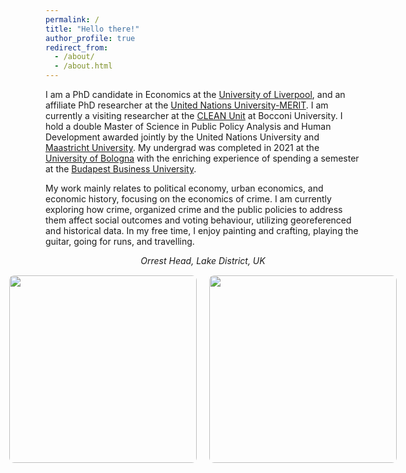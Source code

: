 ```yaml
---
permalink: /
title: "Hello there!"
author_profile: true
redirect_from: 
  - /about/
  - /about.html
---
```


I am a PhD candidate in Economics at the [University of Liverpool](https://www.liverpool.ac.uk/), and an affiliate PhD researcher at the [United Nations University-MERIT](https://unu.edu/merit). I am currently a visiting researcher at the [CLEAN Unit](https://clean.unibocconi.eu/) at Bocconi University. I hold a double Master of Science in Public Policy Analysis and Human Development awarded jointly by the United Nations University and [Maastricht University](https://www.maastrichtuniversity.nl/). My undergrad was completed in 2021 at the [University of Bologna](https://www.unibo.it/en) with the enriching experience of spending a semester at the [Budapest Business University](https://uni-bge.hu/en).

My work mainly relates to political economy, urban economics, and economic history, focusing on the economics of crime. I am currently exploring how crime, organized crime and the public policies to address them affect social outcomes and voting behaviour, utilizing georeferenced and historical data. In my free time, I enjoy painting and crafting, playing the guitar, going for runs, and travelling.  

<div style="text-align: center;">
  <p style="margin-bottom: 15px; font-style: italic;">Orrest Head, Lake District, UK</p>
  <div style="display: flex; justify-content: center; align-items: center; gap: 20px;">
    <img src="/images/WhatsApp Image 2025-01-03 at 12.28.32.jpg" alt="" style="width: 300px; height: auto; border-radius: 8px;">
    <img src="/images/WhatsApp Image 2025-01-03 at 12.28.32 (1).jpg" alt="" style="width: 300px; height: auto; border-radius: 8px;">
  </div>
</div>



